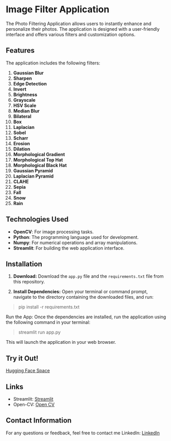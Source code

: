 # Image Filter Application

The Photo Filtering Application allows users to instantly enhance and personalize their photos. The application is designed with a user-friendly interface and offers various filters and customization options.

## Features

The application includes the following filters:

1. **Gaussian Blur**
2. **Sharpen**
3. **Edge Detection**
4. **Invert**
5. **Brightness**
6. **Grayscale**
7. **HSV Scale**
8. **Median Blur**
9. **Bilateral**
10. **Box**
11. **Laplacian**
12. **Sobel**
13. **Scharr**
14. **Erosion**
15. **Dilation**
16. **Morphological Gradient**
17. **Morphological Top Hat**
18. **Morphological Black Hat**
19. **Gaussian Pyramid**
20. **Laplacian Pyramid**
21. **CLAHE**
22. **Sepia**
23. **Fall**
24. **Snow**
25. **Rain**

## Technologies Used

- **OpenCV**: For image processing tasks.
- **Python**: The programming language used for development.
- **Numpy**: For numerical operations and array manipulations.
- **Streamlit**: For building the web application interface.

## Installation

1. **Download:** Download the `app.py` file and the `requirements.txt` file from this repository.

2. **Install Dependencies:** Open your terminal or command prompt, navigate to the directory containing the downloaded files, and run:

> pip install -r requirements.txt

Run the App: Once the dependencies are installed, run the application using the following command in your terminal:

> streamlit run app.py

This will launch the application in your web browser.

## Try it Out!
[Hugging Face Space](https://huggingface.co/spaces/hanifekaptan/Image_Filters_Application_BC)

## Links

* Streamlit: [Streamlit](https://streamlit.io/)
* Open-CV: [Open CV](https://opencv.org/)


## Contact Information
For any questions or feedback, feel free to contact me
LinkedIn: [LinkedIn](https://www.linkedin.com/in/hanifekaptan-u1f90d/)


